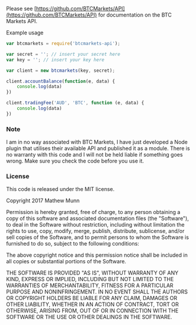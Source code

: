 Please see [https://github.com/BTCMarkets/API](https://github.com/BTCMarkets/API) for documentation on the BTC Markets API.


Example usage

```javascript
var btcmarkets = require('btcmarkets-api');

var secret = ''; // insert your secret here
var key = ''; // insert your key here

var client = new btcmarkets(key, secret);

client.accountBalance(function(e, data) {
    console.log(data)
})

client.tradingFee('AUD', 'BTC', function (e, data) {
    console.log(data)
})
```


### Note

I am in no way associated with BTC Markets, I have just developed a Node plugin
that utilises their available API and published it as a module. There is no warranty
with this code and I will not be held liable if something goes wrong. Make sure you
check the code before you use it.

### License

This code is released under the MIT license.

Copyright 2017 Mathew Munn

Permission is hereby granted, free of charge, to any person obtaining a copy of this software and associated documentation files (the "Software"), to deal in the Software without restriction, including without limitation the rights to use, copy, modify, merge, publish, distribute, sublicense, and/or sell copies of the Software, and to permit persons to whom the Software is furnished to do so, subject to the following conditions:

The above copyright notice and this permission notice shall be included in all copies or substantial portions of the Software.

THE SOFTWARE IS PROVIDED "AS IS", WITHOUT WARRANTY OF ANY KIND, EXPRESS OR IMPLIED, INCLUDING BUT NOT LIMITED TO THE WARRANTIES OF MERCHANTABILITY, FITNESS FOR A PARTICULAR PURPOSE AND NONINFRINGEMENT. IN NO EVENT SHALL THE AUTHORS OR COPYRIGHT HOLDERS BE LIABLE FOR ANY CLAIM, DAMAGES OR OTHER LIABILITY, WHETHER IN AN ACTION OF CONTRACT, TORT OR OTHERWISE, ARISING FROM, OUT OF OR IN CONNECTION WITH THE SOFTWARE OR THE USE OR OTHER DEALINGS IN THE SOFTWARE.
